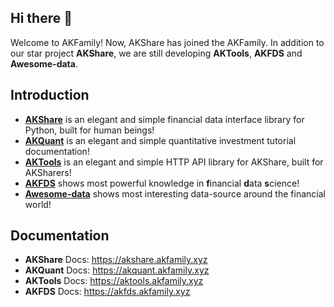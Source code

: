 ## Hi there 👋

Welcome to AKFamily! Now, AKShare has joined the AKFamily. In addition to our star project **AKShare**, we are still developing **AKTools**, **AKFDS** and **Awesome-data**.

## Introduction

- [**AKShare**](https://github.com/akfamily/akshare) is an elegant and simple financial data interface library for Python, built for human beings!
- [**AKQuant**](https://github.com/akfamily/akquant) is an elegant and simple quantitative investment tutorial documentation!
- [**AKTools**](https://github.com/akfamily/aktools) is an elegant and simple HTTP API library for AKShare, built for AKSharers!
- [**AKFDS**](https://akfamily.github.io/akfds) shows most powerful knowledge in **f**inancial **d**ata **s**cience!
- [**Awesome-data**](https://github.com/akfamily/awesome-data) shows most interesting data-source around the financial world!

## Documentation

- **AKShare** Docs: https://akshare.akfamily.xyz
- **AKQuant** Docs: https://akquant.akfamily.xyz
- **AKTools** Docs: https://aktools.akfamily.xyz
- **AKFDS** Docs: https://akfds.akfamily.xyz
